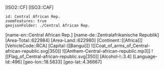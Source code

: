 ﻿---
location: [4.36667,18.5833]
type: Country
tags:
- geo/Country

SpocWebEntityId: 26863
isDeleted: false
confidential: public

---
[ISO2::CF]
[ISO3::CAF]
```leaflet
id: Central African Rep.
zoomFeatures: true
geojsonFolder: ./Central African Rep.
```

[name-en::Central African Rep.]
[name-de::Zentralafrikanische Republik]
[Area-Total::622984]
[Area-Land::622980]
[Continent::[[Africa]]]
[VehicleCode::RCA]
[Capital::[[Bangui]]]
![[Coat_of_arms_of_Central-african-republic.svg|350]]
![[Anthem-Central-african-republic.mp3]]
![[Flag_of_Central-african-republic.svg|350]]
[Alcohol-l::3.4]
[Language-Id::496]
[geo-lon::18.5833]
[geo-lat::4.36667]


